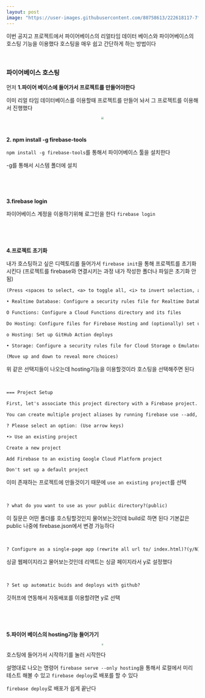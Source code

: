 ```yaml
---
layout: post
image: "https://user-images.githubusercontent.com/80758613/222618117-7fc6f06f-d47d-4e05-984c-594af25d97a2.png"
---
```


이번 공지고 프로젝트에서 파이어베이스의 리얼타임 데이터 베이스와 파이어베이스의 호스팅 기능을 이용했다 호스팅을 매우 쉽고 간단하게 하는 방법이다

&nbsp;

### 파이어베이스 호스팅

먼저  **1.파이어 베이스에 들어가서 프로젝트를 만들어야한다**

이미 리얼 타임 데이터베이스를 이용할때 프로젝트를 만들어 놔서 그 프로젝트를 이용해서 진행했다

<center>
<img src="https://user-images.githubusercontent.com/80758613/222618117-7fc6f06f-d47d-4e05-984c-594af25d97a2.png" style="zoom:40%;">
</center>

&nbsp;

**2. npm install -g firebase-tools**

`npm install -g firebase-tools`를 통해서 파이어베이스 툴을 설치한다

-g를 통해서 시스템 폴더에 설치

&nbsp;

&nbsp;

**3.firebase login**

파이어베이스 계정을 이용하기위해 로그인을 한다 `firebase login`

&nbsp;

&nbsp;

**4.프로젝트 초기화**

내가 호스팅하고 싶은 디렉토리롤 들어가서 `firebase init`을 통해 프로젝트를 초기화 시킨다 (프로젝트를 firebase와 연결시키는 과정 내가 작성한 폴더나 파일은 초기화 안됨)

``` tex
(Press <spaces to select, <a> to toggle all, <i> to invert selection, and <enter> to proceed)

• Realtime Database: Configure a security rules file for Realtime Database and (optionally) provision default instance o Firestore: Configure security rules and indexes files for Firestore

O Functions: Configure a Cloud Functions directory and its files

Do Hosting: Configure files for Firebase Hosting and (optionally) set up GitHub Action deploys ]

o Hosting: Set up GitHub Action deploys

• Storage: Configure a security rules file for Cloud Storage o Emulators: Set up local emulators for Firebase products

(Move up and down to reveal more choices)
```

위 같은 선택지들이 나오는데 hosting기능을 이용할것이라  호스팅을 선택해주면 된다

&nbsp;

```tex
=== Project Setup

First, let's associate this project directory with a Firebase project.

You can create multiple project aliases by running firebase use --add, but for now we'll just set up a default project.

? Please select an option: (Use arrow keys)

•> Use an existing project

Create a new project

Add Firebase to an existing Google Cloud Platform project

Don't set up a default project 
```

이미 존재하는 프로젝트에 만들것이기 때문에 `use an existing project`를 선택

&nbsp;

```  tex
? what do you want to use as your public directory?(public)
```

이 질문은 어떤 폴더를 호스팅할것인지 물어보는것인데 build로 하면 된다 기본값은 public 나중에 firebase.json에서 변경 가능하다

&nbsp;

``` tex
? Configure as a single-page app (rewrite all url to/ index.html)?(y/N)
```

싱글 웹페이지라고 물어보는것인데 리액트는 싱글 페이지라서 y로 설정했다

&nbsp;

```tex
? Set up automatic buids and deploys with github?
```

깃허프에 연동해서 자동배포를 이용할려면 y로 선택

&nbsp;

&nbsp;

**5.파이어 베이스의 hosting기능 들어가기**

<center>
<img src="https://user-images.githubusercontent.com/80758613/222618370-059a5397-69ad-4d35-b152-f60f9e3ec86b.png" style="zoom:30%;">
</center>

호스팅에 들어가서 시작하기를 눌러 시작한다

설명대로 나오는 명령어 `firebase serve --only hosting`을 통해서 로컬에서 미리 테스트 해볼 수 있고 `firebase deploy`로 배포를 할 수 있다

`firebase deploy`로 배포가 쉽게 끝난다
